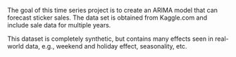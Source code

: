 The goal of this time series project is to create an ARIMA model that can forecast sticker sales. The data set is obtained from Kaggle.com and include sale data for multiple years. 

This dataset is completely synthetic, but contains many effects seen in real-world data, e.g., weekend and holiday effect, seasonality, etc.
